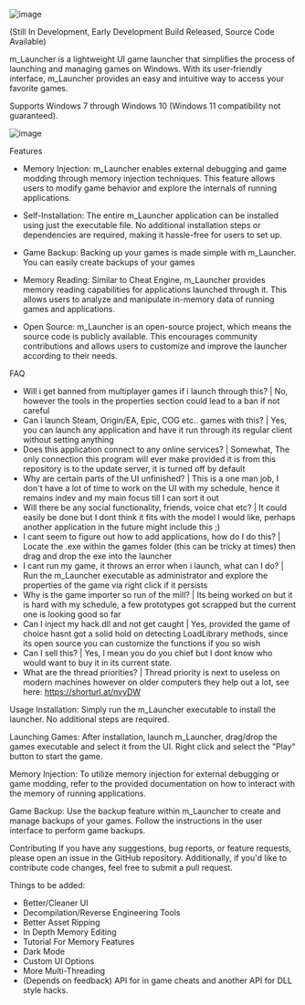  ![image](https://github.com/injectionmethod/m_Launcher/assets/80434330/bc21c0b8-4e7c-4a45-9e32-7f24ea333f7b)


(Still In Development, Early Development Build Released, Source Code Available)

m_Launcher is a lightweight UI game launcher that simplifies the process of launching and managing games on Windows. With its user-friendly interface, m_Launcher provides an easy and intuitive way to access your favorite games.

Supports Windows 7 through Windows 10 (Windows 11 compatibility not guaranteed).

![image](https://github.com/injectionmethod/m_Launcher/assets/80434330/a9b2285b-1d02-4c73-9736-36e4a8c36dc5)


Features
- Memory Injection: m_Launcher enables external debugging and game modding through memory injection techniques. This feature allows users to modify game behavior and explore the internals of running applications.

- Self-Installation: The entire m_Launcher application can be installed using just the executable file. No additional installation steps or dependencies are required, making it hassle-free for users to set up.

- Game Backup: Backing up your games is made simple with m_Launcher. You can easily create backups of your games

- Memory Reading: Similar to Cheat Engine, m_Launcher provides memory reading capabilities for applications launched through it. This allows users to analyze and manipulate in-memory data of running games and applications.

- Open Source: m_Launcher is an open-source project, which means the source code is publicly available. This encourages community contributions and allows users to customize and improve the launcher according to their needs.


FAQ
- Will i get banned from multiplayer games if i launch through this? | No, however the tools in the properties section could lead to a ban if not careful
- Can i launch Steam, Origin/EA, Epic, COG etc.. games with this? | Yes, you can launch any application and have it run through its regular client without setting anything
- Does this application connect to any online services? | Somewhat, The only connection this program will ever make provided it is from this repository is to the update server, it is turned off by default
- Why are certain parts of the UI unfinished? | This is a one man job, I don't have a lot of time to work on the UI with my schedule, hence it remains indev and my main focus till I can sort it out
- Will there be any social functionality, friends, voice chat etc? | It could easily be done but I dont think it fits with the model I would like, perhaps another application in the future might include this ;)
- I cant seem to figure out how to add applications, how do I do this? | Locate the .exe within the games folder (this can be tricky at times) then drag and drop the exe into the launcher
- I cant run my game, it throws an error when i launch, what can I do? | Run the m_Launcher executable as administrator and explore the properties of the game via right click if it persists
- Why is the game importer so run of the mill? | Its being worked on but it is hard with my schedule, a few prototypes got scrapped but the current one is looking good so far
- Can I inject my hack.dll and not get caught | Yes, provided the game of choice hasnt got a solid hold on detecting LoadLibrary methods, since its open source you can customize the functions if you so wish
- Can I sell this? | Yes, I mean you do you chief but I dont know who would want to buy it in its current state.
- What are the thread priorities? | Thread priority is next to useless on modern machines however on older computers they help out a lot, see here: https://shorturl.at/nvyDW




Usage
Installation: Simply run the m_Launcher executable to install the launcher. No additional steps are required.

Launching Games: After installation, launch m_Launcher, drag/drop the games executable and select it from the UI. Right click and select the "Play" button to start the game.

Memory Injection: To utilize memory injection for external debugging or game modding, refer to the provided documentation on how to interact with the memory of running applications.

Game Backup: Use the backup feature within m_Launcher to create and manage backups of your games. Follow the instructions in the user interface to perform game backups.

Contributing
If you have any suggestions, bug reports, or feature requests, please open an issue in the GitHub repository. Additionally, if you'd like to contribute code changes, feel free to submit a pull request.


Things to be added:
- Better/Cleaner UI
- Decompilation/Reverse Engineering Tools
- Better Asset Ripping
- In Depth Memory Editing
- Tutorial For Memory Features
- Dark Mode
- Custom UI Options
- More Multi-Threading
- (Depends on feedback) API for in game cheats and another API for DLL style hacks.

